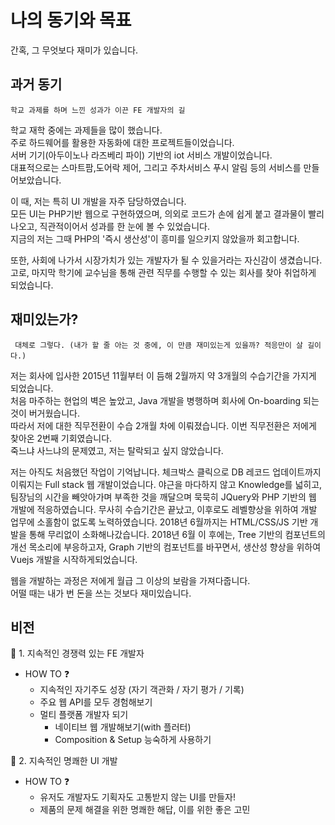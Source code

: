 # 나의 동기와 목표

간혹, 그 무엇보다 재미가 있습니다.

## 과거 동기
```
학교 과제를 하며 느낀 성과가 이끈 FE 개발자의 길
```

학교 재학 중에는 과제들을 많이 했습니다.  
주로 하드웨어를 활용한 자동화에 대한 프로젝트들이었습니다.  
서버 기기(아두이노나 라즈베리 파이) 기반의 iot 서비스 개발이었습니다.  
대표적으로는 스마트팜,도어락 제어, 그리고 주차서비스 푸시 알림 등의 서비스를 만들어보았습니다.

이 때, 저는 특히 UI 개발을 자주 담당하였습니다.  
모든 UI는 PHP기반 웹으로 구현하였으며, 의외로 코드가 손에 쉽게 붙고 결과물이 빨리 나오고, 직관적이어서 성과를 한 눈에 볼 수 있었습니다.  
지금의 저는 그때 PHP의 '즉시 생산성'이 흥미를 일으키지 않았을까 회고합니다.

또한, 사회에 나가서 시장가치가 있는 개발자가 될 수 있을거라는 자신감이 생겼습니다.  
고로, 마지막 학기에 교수님을 통해 관련 직무를 수행할 수 있는 회사를 찾아 취업하게 되었습니다.

## 재미있는가?
```
 대체로 그렇다. (내가 할 줄 아는 것 중에, 이 만큼 재미있는게 있을까? 적응만이 살 길이다.)
```
저는 회사에 입사한 2015년 11월부터 이 듬해 2월까지 약 3개월의 수습기간을 가지게 되었습니다.  
처음 마주하는 현업의 벽은 높았고, Java 개발을 병행하며 회사에 On-boarding 되는 것이 버거웠습니다.     
따라서 저에 대한 직무전환이 수습 2개월 차에 이뤄졌습니다. 이번 직무전환은 저에게 찾아온 2번째 기회였습니다.  
죽느냐 사느냐의 문제였고, 저는 탈락되고 싶지 않았습니다.

저는 아직도 처음했던 작업이 기억납니다.
체크박스 클릭으로 DB 레코드 업데이트까지 이뤄지는 Full stack 웹 개발이었습니다.
야근을 마다하지 않고 Knowledge를 넓히고, 팀장님의 시간을 빼앗아가며 부족한 것을 깨달으며 묵묵히 JQuery와 PHP 기반의 웹 개발에 적응하였습니다.
무사히 수습기간은 끝났고, 이후로도 레벨향상을 위하여 개발 업무에 소홀함이 없도록 노력하였습니다.
2018년 6월까지는 HTML/CSS/JS 기반 개발을 통해 무리없이 소화해나갔습니다.
2018년 6월 이 후에는, Tree 기반의 컴포넌트의 개선 목소리에 부응하고자, Graph 기반의 컴포넌트를 바꾸면서, 생산성 향상을 위하여 Vuejs 개발을 시작하게되었습니다.

웹을 개발하는 과정은 저에게 월급 그 이상의 보람을 가져다줍니다.  
어떨 때는 내가 번 돈을 쓰는 것보다 재미있습니다.

## 비전

🏁 1. 지속적인 경쟁력 있는 FE 개발자

+ HOW TO ❓
    + 지속적인 자기주도 성장 (자기 객관화 / 자기 평가 / 기록)
    + 주요 웹 API를 모두 경험해보기
    + 멀티 플랫폼 개발자 되기
      + 네이티브 웹 개발해보기(with 플러터)
      + Composition & Setup 능숙하게 사용하기
    
🏁 2. 지속적인 명쾌한 UI 개발
+ HOW TO ❓
    + 유저도 개발자도 기획자도 고통받지 않는 UI를 만들자!
    + 제품의 문제 해결을 위한 명쾌한 해답, 이를 위한 좋은 고민